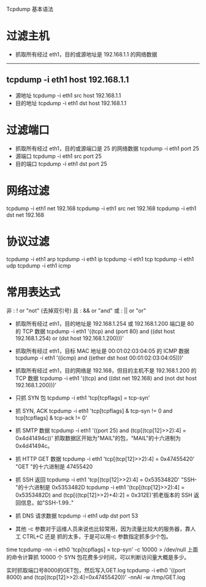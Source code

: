 Tcpdump
基本语法

# 过滤主机
- 抓取所有经过 eth1，目的或源地址是 192.168.1.1 的网络数据
---
 tcpdump -i eth1 host 192.168.1.1
---
- 源地址
 tcpdump -i eth1 src host 192.168.1.1
- 目的地址
 tcpdump -i eth1 dst host 192.168.1.1

# 过滤端口
- 抓取所有经过 eth1，目的或源端口是 25 的网络数据
 tcpdump -i eth1 port 25
- 源端口
 tcpdump -i eth1 src port 25
- 目的端口
 tcpdump -i eth1 dst port 25

# 网络过滤
 tcpdump -i eth1 net 192.168
 tcpdump -i eth1 src net 192.168
 tcpdump -i eth1 dst net 192.168

# 协议过滤
 tcpdump -i eth1 arp
 tcpdump -i eth1 ip
 tcpdump -i eth1 tcp
 tcpdump -i eth1 udp
 tcpdump -i eth1 icmp

# 常用表达式
非 : ! or "not" (去掉双引号)
且 : && or "and"
或 : || or "or"

- 抓取所有经过 eth1，目的地址是 192.168.1.254 或 192.168.1.200 端口是 80 的 TCP 数据
 tcpdump -i eth1 '((tcp) and (port 80) and ((dst host 192.168.1.254) or (dst host
192.168.1.200)))'

- 抓取所有经过 eth1，目标 MAC 地址是 00:01:02:03:04:05 的 ICMP 数据
 tcpdump -i eth1 '((icmp) and ((ether dst host 00:01:02:03:04:05)))'

- 抓取所有经过 eth1，目的网络是 192.168，但目的主机不是 192.168.1.200 的 TCP 数据
 tcpdump -i eth1 '((tcp) and ((dst net 192.168) and (not dst host 192.168.1.200)))'

- 只抓 SYN 包
 tcpdump -i eth1 'tcp[tcpflags] = tcp-syn'

- 抓 SYN, ACK
 tcpdump -i eth1 'tcp[tcpflags] & tcp-syn != 0 and tcp[tcpflags] & tcp-ack != 0'
 
- 抓 SMTP 数据
 tcpdump -i eth1 '((port 25) and (tcp[(tcp[12]>>2):4] = 0x4d41494c))'
 抓取数据区开始为"MAIL"的包，"MAIL"的十六进制为 0x4d41494c。

- 抓 HTTP GET 数据
 tcpdump -i eth1 'tcp[(tcp[12]>>2):4] = 0x47455420'
"GET "的十六进制是 47455420

- 抓 SSH 返回
 tcpdump -i eth1 'tcp[(tcp[12]>>2):4] = 0x5353482D'
"SSH-"的十六进制是 0x5353482D
 tcpdump -i eth1 '(tcp[(tcp[12]>>2):4] = 0x5353482D) and (tcp[((tcp[12]>>2)+4):2]
= 0x312E)'抓老版本的 SSH 返回信息，如"SSH-1.99.."

- 抓 DNS 请求数据
 tcpdump -i eth1 udp dst port 53
- 其他
-c 参数对于运维人员来说也比较常用，因为流量比较大的服务器，靠人工 CTRL+C 还是
抓的太多，于是可以用-c 参数指定抓多少个包。

 time tcpdump -nn -i eth0 'tcp[tcpflags] = tcp-syn' -c 10000 > /dev/null
上面的命令计算抓 10000 个 SYN 包花费多少时间，可以判断访问量大概是多少。

实时抓取端口号8000的GET包，然后写入GET.log
tcpdump -i eth0 '((port 8000) and (tcp[(tcp[12]>>2):4]=0x47455420))' -nnAl -w /tmp/GET.log
